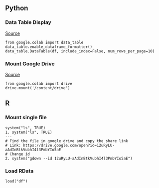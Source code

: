 
## Python

### Data Table Display
[Source](https://colab.research.google.com/notebooks/data_table.ipynb#scrollTo=JgBtx0xFFv_i)
```
from google.colab import data_table
data_table.enable_dataframe_formatter()
data_table.DataTable(df, include_index=False, num_rows_per_page=10)
```

### Mount Google Drive
[Source](https://colab.research.google.com/notebooks/io.ipynb#scrollTo=RWSJpsyKqHjH)
```
from google.colab import drive
drive.mount('/content/drive')
```

## R
### Mount single file
```
system("ls", TRUE)
1. system("ls", TRUE)
---
# Find the file in google drive and copy the share link
# Link: https://drive.google.com/open?id=12uRyLU-aAdInBtkVubhI4l3PmbYIo5aE
# Change id
2. system("gdown --id 12uRyLU-aAdInBtkVubhI4l3PmbYIo5aE")
```

### Load RData
```
load("df")
```
